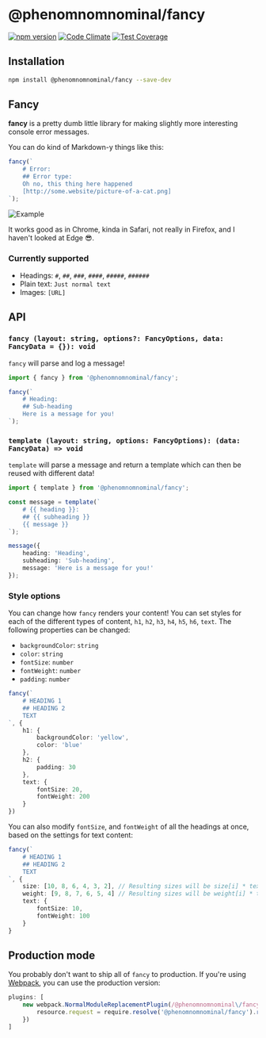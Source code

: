 # @phenomnomnominal/fancy

[![npm version](https://img.shields.io/npm/v/@phenomnomnominal/fancy.svg)](https://img.shields.io/npm/v/@phenomnomnominal/fancy.svg)
[![Code Climate](https://codeclimate.com/github/phenomnomnominal/fancy/badges/gpa.svg)](https://codeclimate.com/github/phenomnomnominal/fancy)
[![Test Coverage](https://codeclimate.com/github/phenomnomnominal/fancy/coverage.svg)](https://codeclimate.com/github/phenomnomnominal/fancy/coverage)

## Installation

```zsh
npm install @phenomnomnominal/fancy --save-dev
```

## Fancy

**fancy** is a pretty dumb little library for making slightly more interesting console error messages.

You can do kind of Markdown-y things like this:

```typescript
fancy(`
    # Error:
    ## Error type:
    Oh no, this thing here happened
    [http://some.website/picture-of-a-cat.png]
`);
```

![Example](../master/assets/fancy.png?raw=true)

It works good as in Chrome, kinda in Safari, not really in Firefox, and I haven't looked at Edge 😎.

### Currently supported

* Headings: `#`, `##`, `###`, `####`, `#####`, `######`
* Plain text: `Just normal text`
* Images: `[URL]`

## API

### `fancy (layout: string, options?: FancyOptions, data: FancyData = {}): void`

`fancy` will parse and log a message!


```typescript
import { fancy } from '@phenomnomnominal/fancy';

fancy(`
    # Heading:
    ## Sub-heading
    Here is a message for you!
`);
```

### `template (layout: string, options: FancyOptions): (data: FancyData) => void`

`template` will parse a message and return a template which can then be reused with different data!

```typescript
import { template } from '@phenomnomnominal/fancy';

const message = template(`
    # {{ heading }}:
    ## {{ subheading }}
    {{ message }}
`);

message({ 
    heading: 'Heading',
    subheading: 'Sub-heading',
    message: 'Here is a message for you!'
});
```

### Style options

You can change how `fancy` renders your content! You can set styles for each of the different types of content, `h1`, `h2`, `h3`, `h4`, `h5`, `h6`, `text`. The following properties can be changed:

* `backgroundColor`: `string`
* `color`: `string`
* `fontSize`: `number`
* `fontWeight`: `number`
* `padding`: `number`

```typescript
fancy(`
    # HEADING 1
    ## HEADING 2
    TEXT
`, {
    h1: {
        backgroundColor: 'yellow',
        color: 'blue'
    },
    h2: {
        padding: 30
    },
    text: {
        fontSize: 20,
        fontWeight: 200
    }
})
```

You can also modify `fontSize`, and `fontWeight` of all the headings at once, based on the settings for text content:

```typescript
fancy(`
    # HEADING 1
    ## HEADING 2
    TEXT
`, {
    size: [10, 8, 6, 4, 3, 2], // Resulting sizes will be size[i] * text.fontSize
    weight: [9, 8, 7, 6, 5, 4] // Resulting sizes will be weight[i] * text.fontWeight
    text: {
        fontSize: 10,
        fontWeight: 100
    }
}
```

## Production mode

You probably don't want to ship all of `fancy` to production. If you're using [Webpack](https://webpack.js.org/), you can use the production version:

```typescript
plugins: [
    new webpack.NormalModuleReplacementPlugin(/@phenomnomnominal\/fancy/, function (resource) {
        resource.request = require.resolve('@phenomnomnominal/fancy').replace('index.js', 'index.prod.js');
    })
]
```
